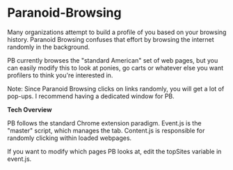 Paranoid-Browsing
=================

Many organizations attempt to build a profile of you based on your browsing history. Paranoid Browsing confuses that effort by browsing the internet randomly in the background.

PB currently browses the "standard American" set of web pages, but you can easily modify this to look at ponies, go carts or whatever else you want profilers to think you're interested in. 

Note: Since Paranoid Browsing clicks on links randomly, you will get a lot of pop-ups. I recommend having a dedicated window for PB.

**Tech Overview**

PB follows the standard Chrome extension paradigm. Event.js is the "master" script, which manages the tab. Content.js is responsible for randomly clicking within loaded webpages.

If you want to modify which pages PB looks at, edit the topSites variable in event.js.